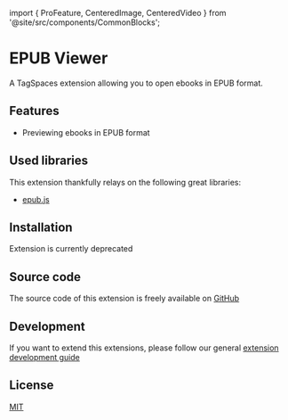 import { ProFeature, CenteredImage, CenteredVideo } from '@site/src/components/CommonBlocks';

# EPUB Viewer

A TagSpaces extension allowing you to open ebooks in EPUB format.

## Features

- Previewing ebooks in EPUB format

<CenteredVideo
    caption="The EPUB viewer in action"
    src="/media/extensions/viewer-epub.mp4"
    posterUrl="/media/extensions/viewer-epub.jpg"
    maxWidth="100%"
    autoPlay
    showCaption
  />

<!-- ![Screenshot of the viewerEPUB](/media/extensions/viewer-epub-lead.png)

![Screenshot of the viewerEPUB](/media/extensions/viewer-epub-twofold.png) -->

## Used libraries

This extension thankfully relays on the following great libraries:

- [epub.js](https://github.com/futurepress/epub.js/)

## Installation

Extension is currently deprecated

## Source code

The source code of this extension is freely available on [GitHub](https://github.com/tagspaces/tagspaces-extensions/tree/main/ebook-viewer)

## Development

If you want to extend this extensions, please follow our general [extension development guide](/dev/extension-development-guide)

## License

[MIT](https://github.com/tagspaces/tagspaces-extensions/blob/main/ebook-viewer/LICENSE.txt)
